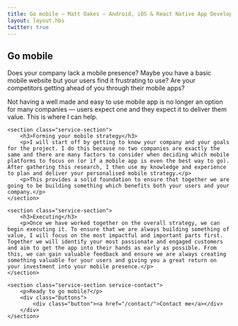 ```yaml
---
title: Go mobile — Matt Oakes — Android, iOS & React Native App Developer in Brighton & London
layout: layout.hbs
twitter: true
---
```


<div id="go-mobile" class="service">
    <section class="service-section">
        <h2>Go mobile</h2>
        <p>Does your company lack a mobile presence? Maybe you have a basic mobile website but your users find it frustrating to use? Are your competitors getting ahead of you through their mobile apps?</p>
        <p>Not having a well made and easy to use mobile app is no longer an option for many companies — users expect one and they expect it to deliver them value. This is where I can help.</p>
    </section>

    <section class="service-section">
        <h3>Forming your mobile strategy</h3>
        <p>I will start off by getting to know your company and your goals for the project. I do this because no two companies are exactly the same and there are many factors to consider when deciding which mobile platforms to focus on (or if a mobile app is even the best way to go). After gathering this research, I then use my knowledge and experience to plan and deliver your personalised mobile strategy.</p>
        <p>This provides a solid foundation to ensure that together we are going to be building something which benefits both your users and your company.</p>
    </section>

    <section class="service-section">
        <h3>Executing</h3>
        <p>Once we have worked together on the overall strategy, we can begin executing it. To ensure that we are always building something of value, I will focus on the most impactful and important parts first. Together we will identify your most passionate and engaged customers and aim to get the app into their hands as early as possible. From this, we can gain valuable feedback and ensure we are always creating something valuable for your users and giving you a great return on your investment into your mobile presence.</p>
    </section>

    <section class="service-section service-contact">
        <p>Ready to go mobile?</p>
        <div class="buttons">
            <div class="button"><a href="/contact/">Contact me</a></div>
        </div>
    </section>
</div>
